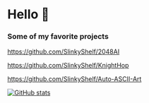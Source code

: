 <h1>Hello 👋</h1>

### Some of my favorite projects

https://github.com/SlinkyShelf/2048AI

https://github.com/SlinkyShelf/KnightHop

https://github.com/SlinkyShelf/Auto-ASCII-Art

[![GitHub stats](https://github-readme-stats.vercel.app/api?username=SlinkyShelf&count_private=true&theme=dark)](https://github.com/anuraghazra/github-readme-stats)

